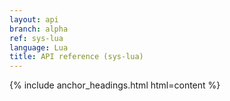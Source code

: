 ```yaml
---
layout: api
branch: alpha
ref: sys-lua
language: Lua
title: API reference (sys-lua)
---
```

{% include anchor_headings.html html=content %}